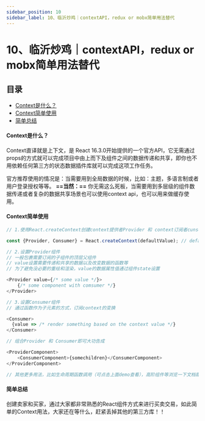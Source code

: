 ```yaml
---
sidebar_position: 10
sidebar_label: 10、临沂炒鸡｜contextAPI，redux or mobx简单用法替代
---
```

# 10、临沂炒鸡｜contextAPI，redux or mobx简单用法替代

## 目录

- [Context是什么？](#Context是什么)
- [Context简单使用](#Context简单使用)
- [简单总结](#简单总结)

#### Context是什么？

Context直译就是上下文，是 React 16.3.0开始提供的一个官方API，它无需通过props的方式就可以完成项目中由上而下及组件之间的数据传递和共享，即你也不用依赖任何第三方的状态数据插件库就可以完成这项工作任务。

官方推荐使用的情况是：当需要用到全局数据的时候，比如：主题，多语言制或者用户登录授权等等。 **==当然：==** 你无需这么死板，当需要用到多层级的组件数据传递或者复杂的数据共享场景也可以使用context api，也可以用来做缓存使用。

#### Context简单使用

```javascript
// 1.使用React.createContext创建context提供者Provider 和 context订阅者cunsomer

const {Provider, Consumer} = React.createContext(defaultValue); // defaultValue根据使用场景设置

// 2.设置Provider组件
// 一般包裹需要订阅的子组件的顶层父组件
// value设置需要传递和共享的数据以及改变数据的函数等
// 为了避免没必要的重绘和渲染，value的数据属性值通过组件state设置

<Provider value={/* some value */}>
    {/* some component with comsumer */}
</Provider>

// 3.设置Consumer组件
// 通过函数作为子元素的方式，订阅context的变换

<Consumer>
  {value => /* render something based on the context value */}
</Consumer>

// 组合Provider 和 Consumer即可大功告成

<ProviderComponent>
    <ConsumerComponent>{somechildren}</ConsumerComponent>
</ProviderComponent>

// 其他更多用法，比如生命周期函数调用（可点击上面demo查看），高阶组件等浏览一下文档即会，非常简单

```

#### 简单总结

创建卖家和买家，通过大家都非常熟悉的React组件方式来进行买卖交易，如此简单的Context用法，大家还在等什么，赶紧丢掉其他的第三方库！！

